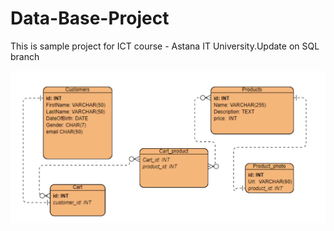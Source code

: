 # Data-Base-Project
This is sample project for ICT course - Astana IT University.Update on SQL branch

![ERD](ERD-sample.png)
